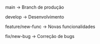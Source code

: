 main -> Branch de produção

develop -> Desenvolvimento

feature/new-func -> Novas funcionalidades 

fix/new-bug -> Correção de bugs
